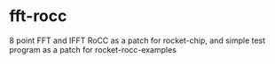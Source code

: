 # fft-rocc
8 point FFT and IFFT RoCC as a patch for rocket-chip, and simple test program as a patch for rocket-rocc-examples
